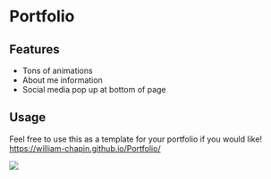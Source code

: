 # Portfolio

## Features
- Tons of animations
- About me information
- Social media pop up at bottom of page

## Usage
Feel free to use this as a template for your portfolio if you would like!
https://william-chapin.github.io/Portfolio/

![](https://cloud-ldd08y0sh-hack-club-bot.vercel.app/0image.png)
